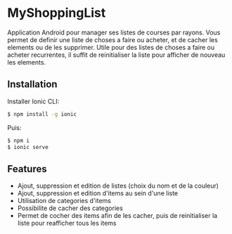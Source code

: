 MyShoppingList
=====================

Application Android pour manager ses listes de courses par rayons.
Vous permet de definir une liste de choses a faire ou acheter, et de cacher les elements ou de les supprimer.
Utile pour des listes de choses a faire ou acheter recurrentes, il suffit de reinitialiser la liste pour afficher de nouveau les elements.


Installation
------------

Installer Ionic CLI:

```bash
$ npm install -g ionic
```

Puis:

```bash
$ npm i
$ ionic serve
```

Features
--------

* Ajout, suppression et edition de listes (choix du nom et de la couleur)
* Ajout, suppression et edition d'items au sein d'une liste
* Utilisation de categories d'items
* Possibilite de cacher des categories
* Permet de cocher des items afin de les cacher, puis de reinitialiser la liste pour reafficher tous les items
